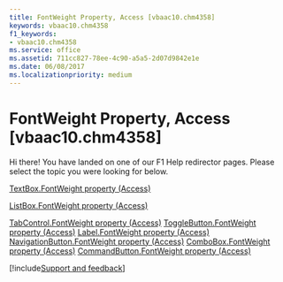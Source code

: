 ```yaml
---
title: FontWeight Property, Access [vbaac10.chm4358]
keywords: vbaac10.chm4358
f1_keywords:
- vbaac10.chm4358
ms.service: office
ms.assetid: 711cc827-78ee-4c90-a5a5-2d07d9842e1e
ms.date: 06/08/2017
ms.localizationpriority: medium
---
```



# FontWeight Property, Access [vbaac10.chm4358]

Hi there! You have landed on one of our F1 Help redirector pages. Please select the topic you were looking for below.

[TextBox.FontWeight property (Access)](https://msdn.microsoft.com/library/4dbf8092-c09c-c6ec-9476-20af2e9cf051%28Office.15%29.aspx)

[ListBox.FontWeight property (Access)](https://msdn.microsoft.com/library/7c5ea418-3b2d-9ec9-3418-250d1496903c%28Office.15%29.aspx)

[TabControl.FontWeight property (Access)](https://msdn.microsoft.com/library/a06b1dc4-9c0d-b19f-1fcc-396aa6e25932%28Office.15%29.aspx)
[ToggleButton.FontWeight property (Access)](https://msdn.microsoft.com/library/8b74b5cb-c5d0-82d4-a902-42dcd49ee106%28Office.15%29.aspx)
[Label.FontWeight property (Access)](https://msdn.microsoft.com/library/82da64d1-395a-7e42-f7e5-997a9b7b8407%28Office.15%29.aspx)
[NavigationButton.FontWeight property (Access)](https://msdn.microsoft.com/library/23b07172-e1da-bd97-0515-a6c52da4636a%28Office.15%29.aspx)
[ComboBox.FontWeight property (Access)](https://msdn.microsoft.com/library/4e1cf348-4114-788d-34a6-c0b17152ee4b%28Office.15%29.aspx)
[CommandButton.FontWeight property (Access)](https://msdn.microsoft.com/library/a7c0b157-c25c-24e5-b05d-cc8ab726ac7b%28Office.15%29.aspx)

[!include[Support and feedback](~/includes/feedback-boilerplate.md)]